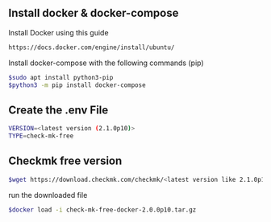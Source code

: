 ## Install docker & docker-compose
   Install Docker using this guide
```bash
https://docs.docker.com/engine/install/ubuntu/
```
Install docker-compose with the following commands (pip)
```bash
$sudo apt install python3-pip
$python3 -m pip install docker-compose
```

## Create the .env File
 
  ```bash
VERSION=<latest version (2.1.0p10)>
TYPE=check-mk-free
 ```
 
  ## Checkmk free version
   ```bash
$wget https://download.checkmk.com/checkmk/<latest version like 2.1.0p10>/check-mk-free-docker-<latest version>.tar.gz 
  ```
run the downloaded file


 ```bash
$docker load -i check-mk-free-docker-2.0.0p10.tar.gz
```
